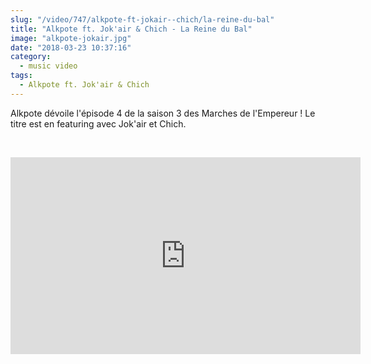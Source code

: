 ```yaml
--- 
slug: "/video/747/alkpote-ft-jokair--chich/la-reine-du-bal"
title: "Alkpote ft. Jok'air & Chich - La Reine du Bal"
image: "alkpote-jokair.jpg"
date: "2018-03-23 10:37:16"
category:
  - music video
tags:
  - Alkpote ft. Jok'air & Chich
---
```

<p>Alkpote dévoile l'épisode 4 de la saison 3 des Marches de l'Empereur ! Le titre est en featuring avec Jok'air et Chich.</p><br/><p><iframe width="560" height="315" src="https://www.youtube.com/embed/EAXy8XOLAcI" frameborder="0" allow="autoplay; encrypted-media" allowfullscreen></iframe></p>